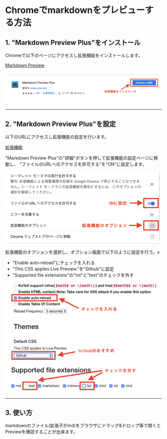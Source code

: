 # Chromeでmarkdownをプレビューする方法

## 1. "Markdown Preview Plus"をインストール

Chromeで以下のページにアクセスし拡張機能をインストールします。

[Markdown Preview](https://chrome.google.com/webstore/detail/markdown-preview-plus/febilkbfcbhebfnokafefeacimjdckgl?hl=ja)

![](markdown-preview-plus-01.png)

---

## 2. "Markdown Preview Plus"を設定

以下のURLにアクセスし拡張機能の設定を行います。

[拡張機能](chrome://extensions)

"Markdown Preview Plus"の"詳細"ボタンを押して拡張機能の設定ページに移動し、
"ファイルのURLへのアクセスを許可する"を"ON"に設定します。

![](markdown-preview-plus-02.png)

拡張機能のオプションを選択し、オプション画面で以下のように設定を行う。x

* "Enable auto-reload"にチェックを入れる
* "This CSS applies Live Preview."を"Github"に設定
* "Supported file extensions"の"txt"と"text"のチェックを外す

![](markdown-preview-plus-03.png)
![](markdown-preview-plus-04.png)

---

## 3. 使い方
markdownのファイル(拡張子がmd)をブラウザにドラッグ&ドロップ等で開くとPreviewを確認することが出来ます。

